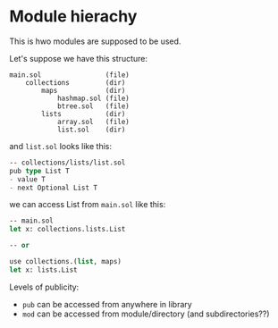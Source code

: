 # Module hierachy

This is hwo modules are supposed to be used.


Let's suppose we have this structure:

    main.sol                (file)
        collections         (dir)
            maps            (dir)
                hashmap.sol (file)
                btree.sol   (file)
            lists           (dir)
                array.sol   (file)
                list.sol    (dir)

and `list.sol` looks like this:
```lisp
-- collections/lists/list.sol
pub type List T
- value T
- next Optional List T
```

we can access List from `main.sol` like this:

```lisp
-- main.sol
let x: collections.lists.List

-- or

use collections.(list, maps)
let x: lists.List
```


Levels of publicity:
-   `pub` can be accessed from anywhere in library
-   `mod` can be accessed from module/directory (and subdirectories??)

